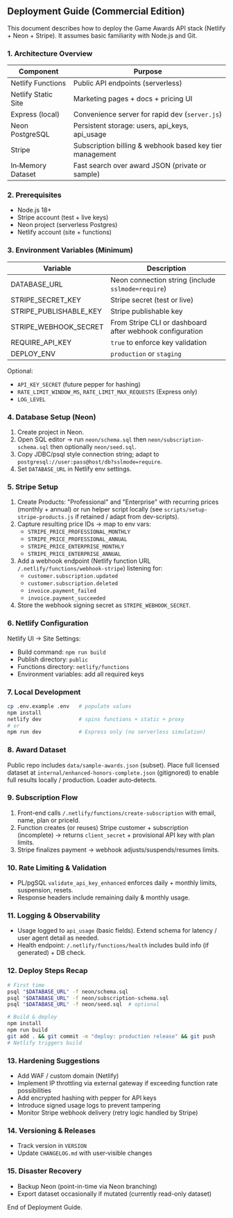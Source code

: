 ## Deployment Guide (Commercial Edition)

This document describes how to deploy the Game Awards API stack (Netlify + Neon + Stripe). It assumes basic familiarity with Node.js and Git.

### 1. Architecture Overview
Component | Purpose
--------- | -------
Netlify Functions | Public API endpoints (serverless)
Netlify Static Site | Marketing pages + docs + pricing UI
Express (local) | Convenience server for rapid dev (`server.js`)
Neon PostgreSQL | Persistent storage: users, api_keys, api_usage
Stripe | Subscription billing & webhook based key tier management
In‑Memory Dataset | Fast search over award JSON (private or sample)

### 2. Prerequisites
- Node.js 18+
- Stripe account (test + live keys)
- Neon project (serverless Postgres)
- Netlify account (site + functions)

### 3. Environment Variables (Minimum)
Variable | Description
-------- | -----------
DATABASE_URL | Neon connection string (include `sslmode=require`)
STRIPE_SECRET_KEY | Stripe secret (test or live)
STRIPE_PUBLISHABLE_KEY | Stripe publishable key
STRIPE_WEBHOOK_SECRET | From Stripe CLI or dashboard after webhook configuration
REQUIRE_API_KEY | `true` to enforce key validation
DEPLOY_ENV | `production` or `staging`

Optional:
- `API_KEY_SECRET` (future pepper for hashing)
- `RATE_LIMIT_WINDOW_MS`, `RATE_LIMIT_MAX_REQUESTS` (Express only)
- `LOG_LEVEL`

### 4. Database Setup (Neon)
1. Create project in Neon.
2. Open SQL editor → run `neon/schema.sql` then `neon/subscription-schema.sql` then optionally `neon/seed.sql`.
3. Copy JDBC/psql style connection string; adapt to `postgresql://user:pass@host/db?sslmode=require`.
4. Set `DATABASE_URL` in Netlify env settings.

### 5. Stripe Setup
1. Create Products: "Professional" and "Enterprise" with recurring prices (monthly + annual) or run helper script locally (see `scripts/setup-stripe-products.js` if retained / adapt from dev-scripts).
2. Capture resulting price IDs → map to env vars:
	- `STRIPE_PRICE_PROFESSIONAL_MONTHLY`
	- `STRIPE_PRICE_PROFESSIONAL_ANNUAL`
	- `STRIPE_PRICE_ENTERPRISE_MONTHLY`
	- `STRIPE_PRICE_ENTERPRISE_ANNUAL`
3. Add a webhook endpoint (Netlify function URL `/.netlify/functions/webhook-stripe`) listening for:
	- `customer.subscription.updated`
	- `customer.subscription.deleted`
	- `invoice.payment_failed`
	- `invoice.payment_succeeded`
4. Store the webhook signing secret as `STRIPE_WEBHOOK_SECRET`.

### 6. Netlify Configuration
Netlify UI → Site Settings:
- Build command: `npm run build`
- Publish directory: `public`
- Functions directory: `netlify/functions`
- Environment variables: add all required keys

### 7. Local Development
```bash
cp .env.example .env   # populate values
npm install
netlify dev            # spins functions + static + proxy
# or
npm run dev            # Express only (no serverless simulation)
```

### 8. Award Dataset
Public repo includes `data/sample-awards.json` (subset). Place full licensed dataset at `internal/enhanced-honors-complete.json` (gitignored) to enable full results locally / production. Loader auto‑detects.

### 9. Subscription Flow
1. Front-end calls `/.netlify/functions/create-subscription` with email, name, plan or priceId.
2. Function creates (or reuses) Stripe customer + subscription (incomplete) → returns `client_secret` + provisional API key with plan limits.
3. Stripe finalizes payment → webhook adjusts/suspends/resumes limits.

### 10. Rate Limiting & Validation
- PL/pgSQL `validate_api_key_enhanced` enforces daily + monthly limits, suspension, resets.
- Response headers include remaining daily & monthly usage.

### 11. Logging & Observability
- Usage logged to `api_usage` (basic fields). Extend schema for latency / user agent detail as needed.
- Health endpoint: `/.netlify/functions/health` includes build info (if generated) + DB check.

### 12. Deploy Steps Recap
```bash
# First time
psql "$DATABASE_URL" -f neon/schema.sql
psql "$DATABASE_URL" -f neon/subscription-schema.sql
psql "$DATABASE_URL" -f neon/seed.sql  # optional

# Build & deploy
npm install
npm run build
git add . && git commit -m "deploy: production release" && git push
# Netlify triggers build
```

### 13. Hardening Suggestions
- Add WAF / custom domain (Netlify)
- Implement IP throttling via external gateway if exceeding function rate possibilities
- Add encrypted hashing with pepper for API keys
- Introduce signed usage logs to prevent tampering
- Monitor Stripe webhook delivery (retry logic handled by Stripe)

### 14. Versioning & Releases
- Track version in `VERSION`
- Update `CHANGELOG.md` with user‑visible changes

### 15. Disaster Recovery
- Backup Neon (point-in-time via Neon branching)
- Export dataset occasionally if mutated (currently read-only dataset)

End of Deployment Guide.